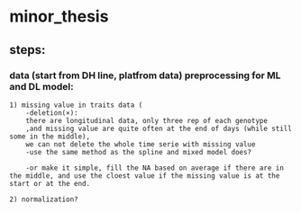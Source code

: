 # minor_thesis

## steps:

### data (start from DH line, platfrom data) preprocessing for ML and DL model:
	1) missing value in traits data (
		-deletion(×): 
		there are longitudinal data, only three rep of each genotype
		,and missing value are quite often at the end of days (while still some in the middle), 
		we can not delete the whole time serie with missing value
		-use the same method as the spline and mixed model does?
		
		-or make it simple, fill the NA based on average if there are in the middle, and use the cloest value if the missing value is at the start or at the end.

	2) normalization?
